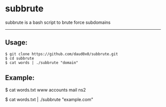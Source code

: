# subbrute
subbrute is a bash script to brute force subdomains
___

## Usage:
	$ git clone https://github.com/daud0x0/subbrute.git
	$ cd subbrute
	$ cat words | ./subbrute "domain"
## Example:
\$ cat words.txt
www
accounts
mail
ns2

\$ cat words.txt | ./subbrute "example.com"
